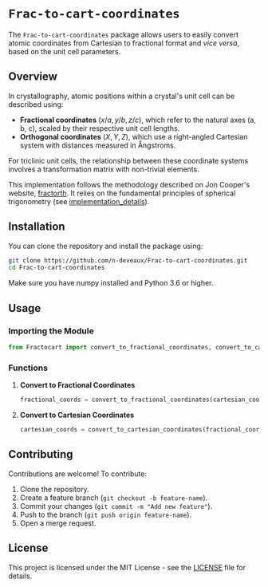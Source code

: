 # `Frac-to-cart-coordinates`

The `Frac-to-cart-coordinates` package allows users to easily convert atomic coordinates from Cartesian to fractional format and *vice versa*, based on the unit cell parameters.

## Overview

In crystallography, atomic positions within a crystal's unit cell can be described using:
- **Fractional coordinates** $(x/a, y/b, z/c)$, which refer to the natural axes \(a, b, c\), scaled by their respective unit cell lengths.
- **Orthogonal coordinates** $(X, Y, Z)$, which use a right-angled Cartesian system with distances measured in Ångstroms.

For triclinic unit cells, the relationship between these coordinate systems involves a transformation matrix with non-trivial elements.

This implementation follows the methodology described on Jon Cooper's website, [fractorth](https://ic50.org/fractorth/). It relies on the fundamental principles of spherical trigonometry (see [implementation_details](/implementation_details/implementation_details.pdf)).

## Installation

You can clone the repository and install the package using:

```bash
git clone https://github.com/n-deveaux/Frac-to-cart-coordinates.git
cd Frac-to-cart-coordinates
```

Make sure you have numpy installed and Python 3.6 or higher.

## Usage

### Importing the Module

```python
from Fractocart import convert_to_fractional_coordinates, convert_to_cartesian_coordinates
```

### Functions

1. **Convert to Fractional Coordinates**

   ```python
   fractional_coords = convert_to_fractional_coordinates(cartesian_coords, unit_cell)
   ````

2. **Convert to Cartesian Coordinates**

    ```python
    cartesian_coords = convert_to_cartesian_coordinates(fractional_coords, unit_cell)
    ````

## Contributing

Contributions are welcome! To contribute:
1. Clone the repository.
2. Create a feature branch (`git checkout -b feature-name`).
3. Commit your changes (`git commit -m "Add new feature"`).
4. Push to the branch (`git push origin feature-name`).
5. Open a merge request.

## License

This project is licensed under the MIT License - see the [LICENSE](LICENSE) file for details.


    